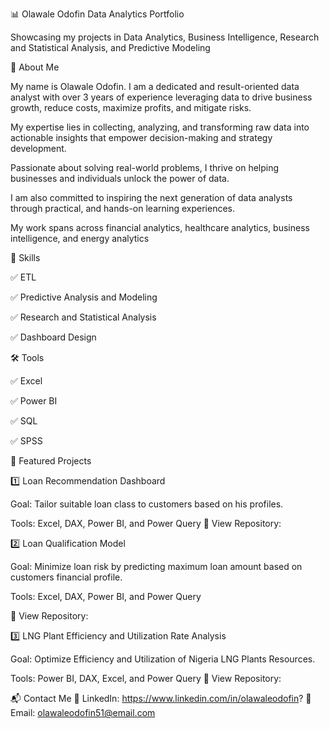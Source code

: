 📊 Olawale Odofin Data Analytics Portfolio

Showcasing my projects in Data Analytics, Business Intelligence, Research and Statistical Analysis, and Predictive Modeling

👋 About Me

My name is Olawale Odofin. I am a dedicated and result-oriented data analyst with over 3 years of experience leveraging data to drive business growth, reduce costs, maximize profits, and mitigate risks. 

My expertise lies in collecting, analyzing, and transforming raw data into actionable insights that empower decision-making and strategy development.

Passionate about solving real-world problems, I thrive on helping businesses and individuals unlock the power of data. 

I am also committed to inspiring the next generation of data analysts through practical, and hands-on learning experiences.

My work spans across financial analytics, healthcare analytics, business intelligence, and energy analytics 

🔹 Skills

✅ ETL

✅ Predictive Analysis and Modeling 

✅ Research and Statistical Analysis 

✅ Dashboard Design 

🛠️ Tools

✅ Excel

✅ Power BI

✅ SQL
 
✅ SPSS


📂 Featured Projects

1️⃣ Loan Recommendation Dashboard 

Goal: Tailor suitable loan class to customers based on his profiles.

Tools: Excel, DAX, Power BI, and Power Query 
🔗 View Repository:

2️⃣ Loan Qualification Model

Goal: Minimize loan risk by predicting maximum loan amount based on customers financial profile.

Tools: Excel, DAX, Power BI, and Power Query 

🔗 View Repository:

3️⃣ LNG Plant Efficiency and Utilization Rate Analysis

Goal: Optimize Efficiency and Utilization of Nigeria LNG Plants Resources.

Tools: Power BI, DAX, Excel, and Power Query
🔗 View Repository:

📬 Contact Me
💼 LinkedIn: https://www.linkedin.com/in/olawaleodofin?
📧 Email: olawaleodofin51@email.com
